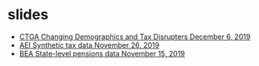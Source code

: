 # slides
- [CTGA Changing Demographics and Tax Disrupters December 6, 2019](https://github.com/donboyd5/slides/blob/master/2019-12-04_Boyd_CTGANonPartisanInsightsConference_DemographicsTaxDisrupters_Final.pdf)
- [AEI Synthetic tax data November 26, 2019](https://github.com/donboyd5/slides/blob/master/2019-11-26_Boyd%20AEI%20Synthetic%20Tax%20Data_v2.pdf)
- [BEA State-level pensions data November 15, 2019](https://github.com/donboyd5/slides/blob/master/2019-11-15_Boyd%20BEA%20Pensions_v2.pdf)

